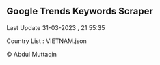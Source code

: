 

## Google Trends Keywords Scraper 
 
Last Update 31-03-2023 , 21:55:35

Country List :
VIETNAM.json



© Abdul Muttaqin 
